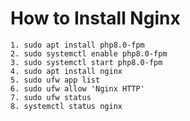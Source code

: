 # How to Install Nginx
    1. sudo apt install php8.0-fpm 
    2. sudo systemctl enable php8.0-fpm 
    3. sudo systemctl start php8.0-fpm 
    4. sudo apt install nginx
    5. sudo ufw app list
    6. sudo ufw allow 'Nginx HTTP'
    7. sudo ufw status
    8. systemctl status nginx
